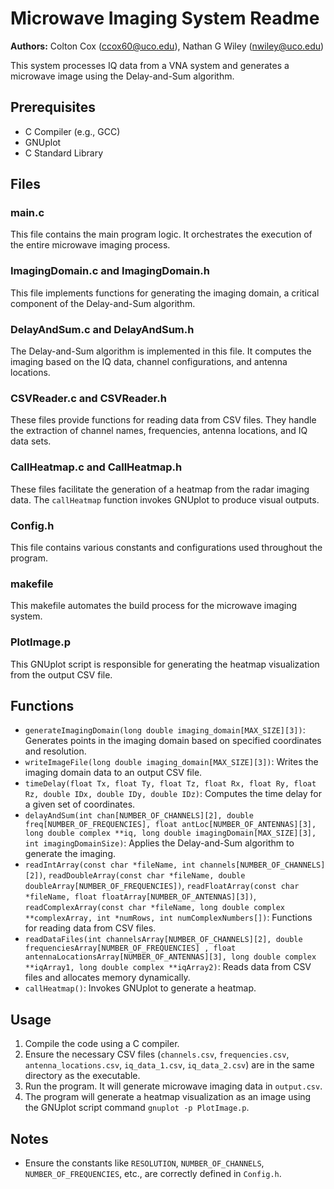 Microwave Imaging System Readme
===============================

**Authors:** Colton Cox (<ccox60@uco.edu>), Nathan G Wiley (<nwiley@uco.edu>)

This system processes IQ data from a VNA system and generates a microwave image using the Delay-and-Sum algorithm.

## Prerequisites
- C Compiler (e.g., GCC)
- GNUplot
- C Standard Library

## Files
### main.c
This file contains the main program logic. It orchestrates the execution of the entire microwave imaging process.

### ImagingDomain.c and ImagingDomain.h
This file implements functions for generating the imaging domain, a critical component of the Delay-and-Sum algorithm.

### DelayAndSum.c and DelayAndSum.h
The Delay-and-Sum algorithm is implemented in this file. It computes the imaging based on the IQ data, channel configurations, and antenna locations.

### CSVReader.c and CSVReader.h
These files provide functions for reading data from CSV files. They handle the extraction of channel names, frequencies, antenna locations, and IQ data sets.

### CallHeatmap.c and CallHeatmap.h
These files facilitate the generation of a heatmap from the radar imaging data. The `callHeatmap` function invokes GNUplot to produce visual outputs.

### Config.h
This file contains various constants and configurations used throughout the program.

### makefile
This makefile automates the build process for the microwave imaging system.

### PlotImage.p
This GNUplot script is responsible for generating the heatmap visualization from the output CSV file.

## Functions
- `generateImagingDomain(long double imaging_domain[MAX_SIZE][3])`: Generates points in the imaging domain based on specified coordinates and resolution.
- `writeImageFile(long double imaging_domain[MAX_SIZE][3])`: Writes the imaging domain data to an output CSV file.
- `timeDelay(float Tx, float Ty, float Tz, float Rx, float Ry, float Rz, double IDx, double IDy, double IDz)`: Computes the time delay for a given set of coordinates.
- `delayAndSum(int chan[NUMBER_OF_CHANNELS][2], double freq[NUMBER_OF_FREQUENCIES], float antLoc[NUMBER_OF_ANTENNAS][3], long double complex **iq, long double imagingDomain[MAX_SIZE][3], int imagingDomainSize)`: Applies the Delay-and-Sum algorithm to generate the imaging.
- `readIntArray(const char *fileName, int channels[NUMBER_OF_CHANNELS][2])`, `readDoubleArray(const char *fileName, double doubleArray[NUMBER_OF_FREQUENCIES])`, `readFloatArray(const char *fileName, float floatArray[NUMBER_OF_ANTENNAS][3])`, `readComplexArray(const char *fileName, long double complex **complexArray, int *numRows, int numComplexNumbers[])`: Functions for reading data from CSV files.
- `readDataFiles(int channelsArray[NUMBER_OF_CHANNELS][2], double frequenciesArray[NUMBER_OF_FREQUENCIES] , float antennaLocationsArray[NUMBER_OF_ANTENNAS][3], long double complex **iqArray1, long double complex **iqArray2)`: Reads data from CSV files and allocates memory dynamically.
- `callHeatmap()`: Invokes GNUplot to generate a heatmap.

## Usage
1. Compile the code using a C compiler.
2. Ensure the necessary CSV files (`channels.csv`, `frequencies.csv`, `antenna_locations.csv`, `iq_data_1.csv`, `iq_data_2.csv`) are in the same directory as the executable.
3. Run the program. It will generate microwave imaging data in `output.csv`.
4. The program will generate a heatmap visualization as an image using the GNUplot script command `gnuplot -p PlotImage.p`.

## Notes
- Ensure the constants like `RESOLUTION`, `NUMBER_OF_CHANNELS`, `NUMBER_OF_FREQUENCIES`, etc., are correctly defined in `Config.h`.